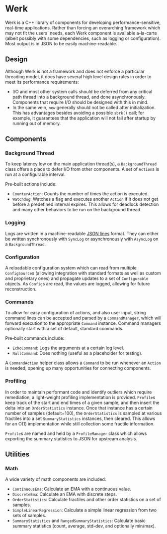 # Werk
Werk is a C++ library of components for developing performance-sensitive,
real-time applications. Rather than forcing an overarching framework which may
not fit the users' needs, each Werk component is available a-la-carte (albeit
possibly with some dependencies, such as logging or configuration). Most output
is in JSON to be easily machine-readable.

## Design
Although Werk is not a framework and does not enforce a particular threading
model, it does have several high level design rules in order to meet its
performance requirements:
* I/O and most other system calls should be deferred from any critical path
thread into a background thread, and done asynchronously. Components that
require I/O should be designed with this in mind.
* In the same vein, `new` generally should not be called after initialization.
This has advantages besides avoiding a possible `sbrk()` call; for example, it
guarantees that the application will not fail after startup by running out of
memory.

## Components

### Background Thread
To keep latency low on the main application thread(s), a `BackgroundThread`
class offers a place to defer I/O from other components. A set of `Action`s is
run at a configurable interval.

Pre-built actions include:
* `CounterAction`: Counts the number of times the action is executed.
* `Watchdog`: Watches a flag and executes another `Action` if it does not get
before a predefined interval expires. This allows for deadlock detection and
many other behaviors to be run on the background thread.

### Logging
Logs are written in a machine-readable [JSON lines](http://jsonlines.org/)
format. They can either be written synchronously with `SyncLog` or
asynchronously with `AsyncLog` on a `BackgroundThread`.

### Configuration
A reloadable configuration system which can read from multiple `ConfigSource`s
(allowing integration with standard formats as well as custom and proprietary
ones) and propagate updates to a set of `Configurable` objects. As `Config`s are
read, the values are logged, allowing for future reconstruction.

### Commands
To allow for easy configuration of actions, and also user input, string command
lines can be accepted and parsed by a `CommandManager`, which will forward
execution to the appropriate `Command` instance. Command managers optionally
start with a set of default, standard commands.

Pre-built commands include:
* `EchoCommand`: Logs the arguments at a certain log level.
* `NullCommand`: Does nothing (useful as a placeholder for testing).

A `CommandAction` helper class allows a `Command` to be run whenever an `Action`
is needed, opening up many opportunities for connecting components.

### Profiling
In order to maintain performant code and identify outliers which require
remediation, a light-weight profiling implementation is provided. `Profile`s
keep track of the start and end times of a given sample, and then insert the
delta into an `OrderStatistics` instance. Once that instance has a certain
number of samples (default=100), the `OrderStatistics` is sampled at various
fractiles into a set `SummaryStatistics` instances, then cleared. This allows
for an O(1) implementation while still collection some fractile information.

`Profile`s are named and held by a `ProfileManager` class which allows exporting
the summary statistics to JSON for upstream analysis.

## Utilities

### Math
A wide variety of math components are included:
* `ContinuousEma`: Calculate an EMA with a continuous value.
* `DiscreteEma`: Calculate an EMA with discrete steps.
* `OrderStatistics`: Calculate fractiles and other order statistics on a set of
samples.
* `SimpleLinearRegression`: Calculate a simple linear regression from two sets
of samples.
* `SummaryStatistics` and `RangedSummaryStatistics`: Calculate basic summary
statistics (count, average, std-dev, and optionally min/max).
